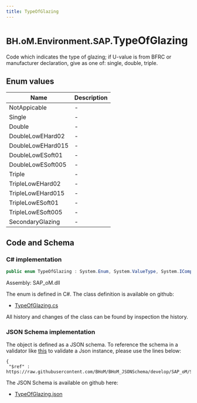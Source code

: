 ```yaml
---
title: TypeOfGlazing
---
```


# <small>BH.oM.Environment.SAP.</small>**TypeOfGlazing**

Code which indicates the type of glazing; if U-value is from BFRC or manufacturer declaration, give as one of: single, double, triple.

## Enum values

| Name            | Description                                                    |
|-----------------|----------------------------------------------------------------|
| NotAppicable |  -  |
| Single |  -  |
| Double |  -  |
| DoubleLowEHard02 |  -  |
| DoubleLowEHard015 |  -  |
| DoubleLowESoft01 |  -  |
| DoubleLowESoft005 |  -  |
| Triple |  -  |
| TripleLowEHard02 |  -  |
| TripleLowEHard015 |  -  |
| TripleLowESoft01 |  -  |
| TripleLowESoft005 |  -  |
| SecondaryGlazing |  -  |


## Code and Schema

### C# implementation

``` C# title="C#"
public enum TypeOfGlazing : System.Enum, System.ValueType, System.IComparable, System.ISpanFormattable, System.IFormattable, System.IConvertible
```

Assembly: SAP_oM.dll

The enum is defined in C#. The class definition is available on github:

- [TypeOfGlazing.cs](https://github.com/BHoM/SAP_Toolkit/blob/develop/SAP_oM/Enums\TypeOfGlazing.cs)

All history and changes of the class can be found by inspection the history.
### JSON Schema implementation

The object is defined as a JSON schema. To reference the schema in a validator like [this](https://www.jsonschemavalidator.net/) to validate a Json instance, please use the lines below:

``` { .json .copy .select } title="JSON Schema"
{
 "$ref" : https://raw.githubusercontent.com/BHoM/BHoM_JSONSchema/develop/SAP_oM/SAP/TypeOfGlazing.json}
```

The JSON Schema is available on github here:

- [TypeOfGlazing.json](https://github.com/BHoM/BHoM_JSONSchema/blob/develop/SAP_oM/SAP/TypeOfGlazing.json)
